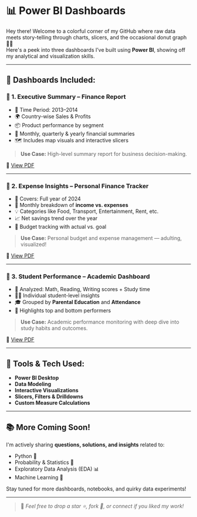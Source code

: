 # 📊 Power BI Dashboards

Hey there! Welcome to a colorful corner of my GitHub where raw data meets story-telling through charts, slicers, and the occasional donut graph 🍩✨  
Here's a peek into three dashboards I’ve built using **Power BI**, showing off my analytical and visualization skills.

---

## 📁 Dashboards Included:

### 💼 1. Executive Summary – Finance Report
- 📅 Time Period: 2013–2014  
- 🌍 Country-wise Sales & Profits  
- 📦 Product performance by segment  
- 🧾 Monthly, quarterly & yearly financial summaries  
- 🗺️ Includes map visuals and interactive slicers  
> **Use Case:** High-level summary report for business decision-making.

📎 [View PDF](./ExecutiveSummary.pdf)

---

### 💸 2. Expense Insights – Personal Finance Tracker
- 📅 Covers: Full year of 2024  
- 🧾 Monthly breakdown of **income vs. expenses**  
- 💡 Categories like Food, Transport, Entertainment, Rent, etc.  
- 📈 Net savings trend over the year  
- 🎯 Budget tracking with actual vs. goal  
> **Use Case:** Personal budget and expense management — adulting, visualized!

📎 [View PDF](./Expense%20insights.pdf)

---

### 🧠 3. Student Performance – Academic Dashboard
- 🧮 Analyzed: Math, Reading, Writing scores + Study time  
- 🧑‍🎓 Individual student-level insights  
- 🎓 Grouped by **Parental Education** and **Attendance**  
- 🥇 Highlights top and bottom performers  
> **Use Case:** Academic performance monitoring with deep dive into study habits and outcomes.

📎 [View PDF](./STUDENT%20PERFORMANCE.pdf)

---

## 🔧 Tools & Tech Used:
- **Power BI Desktop**
- **Data Modeling**
- **Interactive Visualizations**
- **Slicers, Filters & Drilldowns**
- **Custom Measure Calculations**

---

## 📚 More Coming Soon!
I'm actively sharing **questions, solutions, and insights** related to:
- Python 🐍
- Probability & Statistics 📐
- Exploratory Data Analysis (EDA) 📊
- Machine Learning 🤖

Stay tuned for more dashboards, notebooks, and quirky data experiments!

---

> 💬 *Feel free to drop a star ⭐, fork 🍴, or connect if you liked my work!*
```
